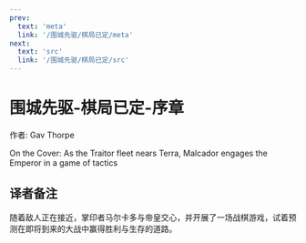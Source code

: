 ```yaml
---
prev:
  text: 'meta'
  link: '/围城先驱/棋局已定/meta'
next:
  text: 'src'
  link: '/围城先驱/棋局已定/src'
---
```


# 围城先驱-棋局已定-序章

作者: Gav Thorpe

On the Cover: As the Traitor fleet nears Terra, Malcador engages the Emperor in a game of tactics

## 译者备注

随着敌人正在接近，掌印者马尔卡多与帝皇交心，并开展了一场战棋游戏，试着预测在即将到来的大战中赢得胜利与生存的道路。

